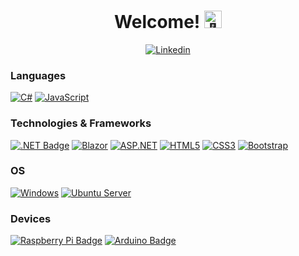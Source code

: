 <h1 align="center">Welcome! <img src="https://media4.giphy.com/media/v1.Y2lkPTc5MGI3NjExMDkwZDNmNDJkNzJkNzU0OGU2MTFkNjZjZWJkNjg4ODY2M2U1ZTk5ZSZlcD12MV9pbnRlcm5hbF9naWZzX2dpZklkJmN0PXM/21L6gUkqzAsnvZQ86N/giphy.gif" width="28px" alt="👋"></h1>
<p align="center">
     <a href="https://www.linkedin.com/in/ond%C5%99ej-zmatl%C3%ADk/">
        <img src="https://img.shields.io/badge/LinkedIn-blue?style=for-the-badge&logo=linkedin&logoColor=white" alt="Linkedin">
    </a>
</p>



### Languages
[![C#](https://img.shields.io/badge/c%23-black?style=for-the-badge&logo=csharp)](https://github.com/OndrejZmatlik)
[![JavaScript](https://img.shields.io/badge/javascript-black?style=for-the-badge&logo=javascript)](https://github.com/OndrejZmatlik)
<!-- [![C](https://img.shields.io/badge/C-black?style=for-the-badge&logo=c)](https://github.com/OndrejZmatlik)
[![C++](https://img.shields.io/badge/C%2B%2B-black?style=for-the-badge&logo=c%2B%2B)](https://github.com/OndrejZmatlik) -->

### Technologies & Frameworks
[![.NET Badge](https://img.shields.io/badge/.NET-black?logo=dotnet&logoColor=fff&style=for-the-badge)](https://github.com/OndrejZmatlik)
[![Blazor](https://img.shields.io/badge/Blazor-black?style=for-the-badge&logo=blazor)](https://github.com/OndrejZmatlik)
[![ASP.NET](https://img.shields.io/badge/ASP.NET%20Core-black?style=for-the-badge&logo=.net)](https://github.com/OndrejZmatlik)
[![HTML5](https://img.shields.io/badge/html5-black?style=for-the-badge&logo=html5)](https://github.com/OndrejZmatlik)
[![CSS3](https://img.shields.io/badge/css3-black?style=for-the-badge&logo=css3)](https://github.com/OndrejZmatlik)
[![Bootstrap](https://img.shields.io/badge/bootstrap-black?style=for-the-badge&logo=bootstrap)](https://github.com/OndrejZmatlik)



### OS
[![Windows](https://img.shields.io/badge/Windows-black?style=for-the-badge&logo=Windows)](https://github.com/OndrejZmatlik)
[![Ubuntu Server](https://img.shields.io/badge/ubuntu%20server-black?style=for-the-badge&logo=ubuntu)](https://github.com/OndrejZmatlik)



### Devices
[![Raspberry Pi Badge](https://img.shields.io/badge/Raspberry%20Pi-black?logo=raspberrypi&logoColor=fff&style=for-the-badge)](https://github.com/OndrejZmatlik)
[![Arduino Badge](https://img.shields.io/badge/Arduino-black?logo=arduino&logoColor=fff&style=for-the-badge)](https://github.com/OndrejZmatlik)
